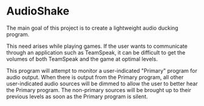 # AudioShake

The main goal of this project is to create a lightweight audio ducking program. 

This need arises while playing games. If the user wants to communicate through
an application such as TeamSpeak, it can be difficult to get the volumes of both TeamSpeak
and the game at optimal levels. 

This program will attempt to monitor a user-indicated "Primary" program 
for audio output. When there is output from the Primary program, all other user-indicated audio 
sources will be dimmed to allow the user to better hear the Primary program. The non-primary
sources will be brought up to their previous levels as soon as the Primary program is silent.
